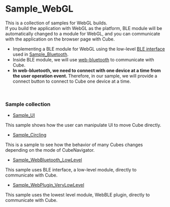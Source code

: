 # Sample_WebGL

This is a collection of samples for WebGL builds.<br>
If you build the application with WebGL as the platform, BLE module will be automatically changed to a module for WebGL, and you can communicate with the application on the browser page with Cube.

* Implementing a BLE module for WebGL using the low-level [BLE interface](/docs/sys_ble.md)
 used in [Sample_Bluetooth](../Sample_Bluetooth/README_EN.md).
* Inside BLE module, we will use [web-bluetooth](https://github.com/WebBluetoothCG/web-bluetooth) to communicate with Cube.
* <b>In web-bluetooth, we need to connect with one device at a time from the user operation event. </b> Therefore, in our sample, we will provide a connect button to connect to Cube one device at a time.

<br>

### Sample collection

- [Sample_UI](./Sample_UI/README_EN.md)

This sample shows how the user can manipulate UI to move Cube directly.

- [Sample_Circling](./Sample_Circling/README_EN.md)

This is a sample to see how the behavior of many Cubes changes depending on the mode of CubeNavigator.

- [Sample_WebBluetooth_LowLevel](./Sample_WebBluetooth_LowLevel/README_EN.md)

This sample uses BLE interface, a low-level module, directly to communicate with Cube.

- [Sample_WebPlugin_VeryLowLevel](./Sample_WebPlugin_VeryLowLevel/README_EN.md)

This sample uses the lowest level module, WebBLE plugin, directly to communicate with Cube.
